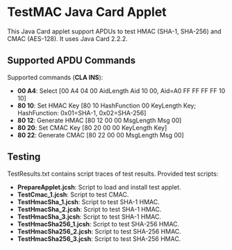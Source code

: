 # TestMAC Java Card Applet

This Java Card applet support APDUs to test HMAC (SHA-1, SHA-256) and CMAC (AES-128). 
It uses Java Card 2.2.2.

## Supported APDU Commands
Supported commands (<b>CLA INS</b>):
<ul>
<li><b>00 A4</b>: Select [00 A4 04 00 AidLength Aid 10 00, Aid=A0 FF FF FF FF 10 10]
<li><b>80 10</b>: Set HMAC Key [80 10 HashFunction 00 KeyLength Key; HashFunction: 0x01=SHA-1, 0x02=SHA-256]
<li><b>80 12</b>: Generate HMAC [80 12 00 00 MsgLength Msg 00]
<li><b>80 20</b>: Set CMAC Key [80 20 00 00 KeyLength Key]
<li><b>80 22</b>: Generate CMAC [80 22 00 00 MsgLength Msg 00]
</ul>

## Testing
TestResults.txt contains script traces of test results.
Provided test scripts:
<ul>
<li><b>PrepareApplet.jcsh</b>: Script to load and install test applet.
<li><b>TestCmac_1.jcsh</b>: Script to test CMAC.
<li><b>TestHmacSha_1.jcsh</b>: Script to test SHA-1 HMAC.
<li><b>TestHmacSha_2.jcsh</b>: Script to test SHA-1 HMAC.
<li><b>TestHmacSha_3.jcsh</b>: Script to test SHA-1 HMAC.
<li><b>TestHmacSha256_1.jcsh</b>: Script to test SHA-256 HMAC.
<li><b>TestHmacSha256_2.jcsh</b>: Script to test SHA-256 HMAC.
<li><b>TestHmacSha256_3.jcsh</b>: Script to test SHA-256 HMAC.
</ul>

